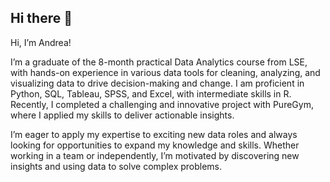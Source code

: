 ## Hi there 👋
Hi, I’m Andrea!

I’m a graduate of the 8-month practical Data Analytics course from LSE, with hands-on experience in various data tools for cleaning, analyzing, and visualizing data to drive decision-making and change.
I am proficient in Python, SQL, Tableau, SPSS, and Excel, with intermediate skills in R. Recently, I completed a challenging and innovative project with PureGym, where I applied my skills to deliver actionable insights.

I’m eager to apply my expertise to exciting new data roles and always looking for opportunities to expand my knowledge and skills. Whether working in a team or independently, I’m motivated by discovering new insights and using data to solve complex problems.


<!--
**andrear1494/andrear1494** is a ✨ _special_ ✨ repository because its `README.md` (this file) appears on your GitHub profile.

Here are some ideas to get you started:

- 🔭 I’m currently working on ...
- 🌱 I’m currently learning ...
- 👯 I’m looking to collaborate on ...
- 🤔 I’m looking for help with ...
- 💬 Ask me about ...
- 📫 How to reach me: ...
- 😄 Pronouns: ...
- ⚡ Fun fact: ...
-->
